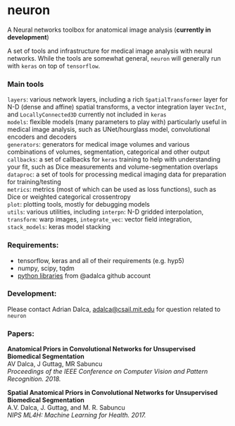 # neuron
A Neural networks toolbox for anatomical image analysis (**currently in development**)  

A set of tools and infrastructure for medical image analysis with neural networks. While the tools are somewhat general, `neuron` will generally run with `keras` on top of `tensorflow`.

### Main tools
`layers`: various network layers, including a rich `SpatialTransformer` layer for N-D (dense and affine) spatial transforms, a vector integration layer `VecInt`, and `LocallyConnected3D` currently not included in `keras`  
`models`: flexible models (many parameters to play with) particularly useful in medical image analysis, such as UNet/hourglass model, convolutional encoders and decoders   
`generators`: generators for medical image volumes and various combinations of volumes, segmentation, categorical and other output  
`callbacks`: a set of callbacks for `keras` training to help with understanding your fit, such as Dice measurements and volume-segmentation overlaps  
`dataproc`: a set of tools for processing medical imaging data for preparation for training/testing  
`metrics`: metrics (most of which can be used as loss functions), such as Dice or weighted categorical crossentropy  
`plot`: plotting tools, mostly for debugging models  
`utils`: various utilities, including `interpn`: N-D gridded interpolation, `transform`: warp images, `integrate_vec`: vector field integration, `stack_models`: keras model stacking  

### Requirements:
- tensorflow, keras and all of their requirements (e.g. hyp5) 
- numpy, scipy, tqdm  
- [python libraries](https://github.com/search?q=user%3Aadalca+topic%3Apython) from @adalca github account  
 
### Development:
Please contact Adrian Dalca, adalca@csail.mit.edu for question related to `neuron`

### Papers:
**Anatomical Priors in Convolutional Networks for Unsupervised Biomedical Segmentation**  
AV Dalca, J Guttag, MR Sabuncu  
*Proceedings of the IEEE Conference on Computer Vision and Pattern Recognition. 2018.*

**Spatial Anatomical Priors in Convolutional Networks for Unsupervised Biomedical Segmentation**  
A.V. Dalca, J. Guttag, and M. R. Sabuncu  
*NIPS ML4H: Machine Learning for Health. 2017.* 
